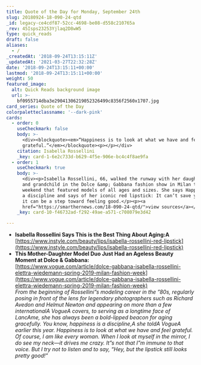 ```yaml
---
title: Quote of the Day for Monday, September 24th
slug: 20180924-18-090-24-qtd
_id: legacy-ce4cdf87-52cc-4698-be08-d558c210765a
_rev: 45Isps23253Yjlaq2D8wW5
type: quick_reads
draft: false
aliases:
  - /
_createdAt: '2018-09-24T13:15:11Z'
_updatedAt: '2021-03-27T22:32:28Z'
date: '2018-09-24T13:15:11+00:00'
lastmod: '2018-09-24T13:15:11+00:00'
weight: 50
featured_image:
  alt: Quick Reads background image
  url: >-
    bf0955714dba3e29041306219052326499c8356f2560x1707.jpg
card_series: Quote of the Day
colorpaletteclassname: '--dark-pink'
cards:
  - order: 0
    useCheckmark: false
    body: >-
      <div><blockquote><em>“Happiness is to look at what we have and feel
      grateful.”</em></blockquote><p></p></div>
    citation: Isabella Rossellini
    _key: card-1-6e2c733d-b629-4f5e-906e-bc4c4f8ae9fa
  - order: 1
    useCheckmark: true
    body: >-
      <div><p>Isabella Rossellini, 66, walked the runway with her daughter, son,
      and grandchild in the Dolce &amp; Gabbana fashion show in Milan this
      weekend that featured models of all ages and sizes. She says Happiness is
      a discipline and says of her iconic red lipstick: It can’t save your life,
      it can be a step toward feeling good.</p><p><a
      href="https://smarthernews.com/18-090-24-qtd/">view sources</a></p></div>
    _key: card-10-f46732ad-f292-49ae-a571-c708079e3d42

---
```

* **Isabella Rossellini Says This is the Best Thing About Aging:A**  
[https://www.instyle.com/beauty/lips/isabella-rossellini-red-lipstick](https://www.instyle.com/beauty/lips/isabella-rossellini-red-lipstick)
* **This Mother-Daughter Model Duo Just Had an Ageless Beauty Moment at Dolce & Gabbana:**  
[https://www.vogue.com/article/dolce-gabbana-isabella-rossellini-elettra-wiedemann-spring-2019-milan-fashion-week](https://www.vogue.com/article/dolce-gabbana-isabella-rossellini-elettra-wiedemann-spring-2019-milan-fashion-week)  
_From the beginning of Rossellini”s modeling career in the ”80s, regularly posing in front of the lens for legendary photographers such as Richard Avedon and Helmut Newton and appearing on more than a few internationalA VogueA covers, to serving as a longtime face of LancAme, she has always been a bold-lipped beacon for aging gracefully. You know, happiness is a discipline,A she toldA VogueA earlier this year. Happiness is to look at what we have and feel grateful. Of course, I am like every woman. When I look at myself in the mirror, I do see my neck—it drives me crazy. It”s not that I”m immune to that voice. But I try not to listen and to say, “Hey, but the lipstick still looks pretty good!”_